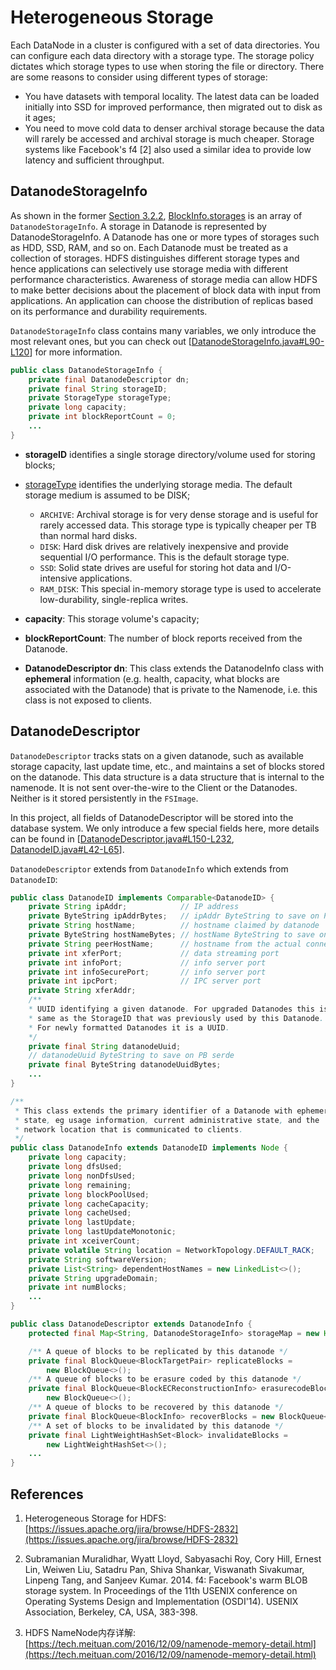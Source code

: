 # Heterogeneous Storage

Each DataNode in a cluster is configured with a set of data directories. You can configure each data directory with a storage type.
The storage policy dictates which storage types to use when storing the file or directory. There are some reasons to consider using different types of storage: 

- You have datasets with temporal locality. The latest data can be loaded initially into SSD for improved performance, then migrated out to disk as it ages;
- You need to move cold data to denser archival storage because the data will rarely be accessed and archival storage is much cheaper. Storage systems like Facebook's f4 [2] also used a similar idea to provide low latency and sufficient throughput.

## DatanodeStorageInfo

As shown in the former [Section 3.2.2](https://dsl-umd.github.io/docs/metadata/datablock/blockinfo.html#blockinfo), [BlockInfo.storages](https://github.com/DSL-UMD/hadoop-calvin/blob/c337680e23ded375df17c09a878f719102a47773/hadoop-hdfs-project/hadoop-hdfs/src/main/java/org/apache/hadoop/hdfs/server/blockmanagement/BlockInfo.java#L62) is an array of `DatanodeStorageInfo`. A storage in Datanode is represented by DatanodeStorageInfo.
A Datanode has one or more types of storages such as HDD, SSD, RAM, and so on. Each Datanode must be treated as a collection of storages. HDFS distinguishes different storage types and hence applications can selectively use storage media with different performance characteristics. Awareness of storage media can allow HDFS to make better decisions about the placement of block data with input from applications. An application can choose the distribution of replicas based on its performance and durability requirements.

`DatanodeStorageInfo` class contains many variables, we only introduce the most relevant ones, but you can check out [[DatanodeStorageInfo.java#L90-L120](https://github.com/DSL-UMD/hadoop-calvin/blob/88528d2ef1ac4926c7716d35ad6c7cd3aa2bc5f0/hadoop-hdfs-project/hadoop-hdfs/src/main/java/org/apache/hadoop/hdfs/server/blockmanagement/DatanodeStorageInfo.java#L90-L120)] for more information.

```java
public class DatanodeStorageInfo {
    private final DatanodeDescriptor dn;
    private final String storageID;
    private StorageType storageType;
    private long capacity;
    private int blockReportCount = 0;
    ...
}
```

- **storageID** identifies a single storage directory/volume used for storing blocks;

- [storageType](https://github.com/DSL-UMD/hadoop-calvin/blob/88528d2ef1ac4926c7716d35ad6c7cd3aa2bc5f0/hadoop-common-project/hadoop-common/src/main/java/org/apache/hadoop/fs/StorageType.java#L29-L41) identifies the underlying storage media. The default storage medium is assumed to be DISK;
    - `ARCHIVE`: Archival storage is for very dense storage and is useful for rarely accessed data. This storage type is typically cheaper per TB than normal hard disks.
    - `DISK`: Hard disk drives are relatively inexpensive and provide sequential I/O performance. This is the default storage type.
    - `SSD`: Solid state drives are useful for storing hot data and I/O-intensive applications.
    - `RAM_DISK`: This special in-memory storage type is used to accelerate low-durability, single-replica writes.

- **capacity**: This storage volume's capacity;

- **blockReportCount**: The number of block reports received from the Datanode.

- **DatanodeDescriptor dn**:  This class extends the DatanodeInfo class with **ephemeral** information (e.g. health, capacity, what blocks are associated with the Datanode) that is private to the Namenode, i.e. this class is not exposed to clients.

## DatanodeDescriptor

`DatanodeDescriptor` tracks stats on a given datanode, such as available storage capacity, last update time, etc., and maintains a set of blocks stored on the datanode. This data structure is a data structure that is internal to the namenode. It is not sent over-the-wire to the Client or the Datanodes.
Neither is it stored persistently in the `FSImage`.

In this project, all fields of DatanodeDescriptor will be stored into the database system. We only introduce a few special fields here, more details can be found in [[DatanodeDescriptor.java#L150-L232](https://github.com/DSL-UMD/hadoop-calvin/blob/c337680e23ded375df17c09a878f719102a47773/hadoop-hdfs-project/hadoop-hdfs/src/main/java/org/apache/hadoop/hdfs/server/blockmanagement/DatanodeDescriptor.java#L150-L232), [DatanodeID.java#L42-L65](https://github.com/DSL-UMD/hadoop-calvin/blob/c337680e23ded375df17c09a878f719102a47773/hadoop-hdfs-project/hadoop-hdfs-client/src/main/java/org/apache/hadoop/hdfs/protocol/DatanodeID.java#L42-L65)].

`DatanodeDescriptor` extends from `DatanodeInfo` which extends from `DatanodeID`:

```java
public class DatanodeID implements Comparable<DatanodeID> {
    private String ipAddr;            // IP address
    private ByteString ipAddrBytes;   // ipAddr ByteString to save on PB serde
    private String hostName;          // hostname claimed by datanode
    private ByteString hostNameBytes; // hostName ByteString to save on PB serde
    private String peerHostName;      // hostname from the actual connection
    private int xferPort;             // data streaming port
    private int infoPort;             // info server port
    private int infoSecurePort;       // info server port
    private int ipcPort;              // IPC server port
    private String xferAddr;
    /**
    * UUID identifying a given datanode. For upgraded Datanodes this is the
    * same as the StorageID that was previously used by this Datanode.
    * For newly formatted Datanodes it is a UUID.
    */
    private final String datanodeUuid;
    // datanodeUuid ByteString to save on PB serde
    private final ByteString datanodeUuidBytes;
    ...
}

/**
 * This class extends the primary identifier of a Datanode with ephemeral
 * state, eg usage information, current administrative state, and the
 * network location that is communicated to clients.
 */
public class DatanodeInfo extends DatanodeID implements Node {
    private long capacity;
    private long dfsUsed;
    private long nonDfsUsed;
    private long remaining;
    private long blockPoolUsed;
    private long cacheCapacity;
    private long cacheUsed;
    private long lastUpdate;
    private long lastUpdateMonotonic;
    private int xceiverCount;
    private volatile String location = NetworkTopology.DEFAULT_RACK;
    private String softwareVersion;
    private List<String> dependentHostNames = new LinkedList<>();
    private String upgradeDomain;
    private int numBlocks;
    ...
}

public class DatanodeDescriptor extends DatanodeInfo {
    protected final Map<String, DatanodeStorageInfo> storageMap = new HashMap<>();

    /** A queue of blocks to be replicated by this datanode */
    private final BlockQueue<BlockTargetPair> replicateBlocks =
        new BlockQueue<>();
    /** A queue of blocks to be erasure coded by this datanode */
    private final BlockQueue<BlockECReconstructionInfo> erasurecodeBlocks =
        new BlockQueue<>();
    /** A queue of blocks to be recovered by this datanode */
    private final BlockQueue<BlockInfo> recoverBlocks = new BlockQueue<>();
    /** A set of blocks to be invalidated by this datanode */
    private final LightWeightHashSet<Block> invalidateBlocks =
        new LightWeightHashSet<>();
    ...
}
```






## References

1. Heterogeneous Storage for HDFS: [https://issues.apache.org/jira/browse/HDFS-2832](https://issues.apache.org/jira/browse/HDFS-2832)

2. Subramanian Muralidhar, Wyatt Lloyd, Sabyasachi Roy, Cory Hill, Ernest Lin, Weiwen Liu, Satadru Pan, Shiva Shankar, Viswanath Sivakumar, Linpeng Tang, and Sanjeev Kumar. 2014. f4: Facebook's warm BLOB storage system. In Proceedings of the 11th USENIX conference on Operating Systems Design and Implementation (OSDI'14). USENIX Association, Berkeley, CA, USA, 383-398.

3. HDFS NameNode内存详解: [https://tech.meituan.com/2016/12/09/namenode-memory-detail.html](https://tech.meituan.com/2016/12/09/namenode-memory-detail.html)